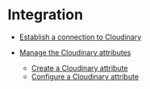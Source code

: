 # Integration

- [Establish a connection to Cloudinary](./01_EstablishConnection.md)

- [Manage the Cloudinary attributes](./02_ManageCloudinaryAttributes.md)
  - [Create a Cloudinary attribute](./02_ManageCloudinaryAttributes.md#create-a-cloudinary-attribute)
  - [Configure a Cloudinary attribute](./02_ManageCloudinaryAttributes.md#configure-a-cloudinary-attribute)
